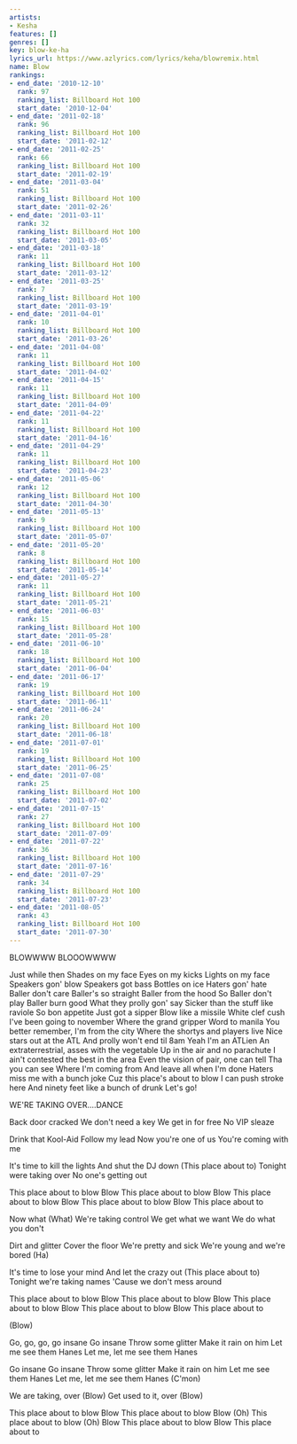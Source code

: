 ```yaml
---
artists:
- Kesha
features: []
genres: []
key: blow-ke-ha
lyrics_url: https://www.azlyrics.com/lyrics/keha/blowremix.html
name: Blow
rankings:
- end_date: '2010-12-10'
  rank: 97
  ranking_list: Billboard Hot 100
  start_date: '2010-12-04'
- end_date: '2011-02-18'
  rank: 96
  ranking_list: Billboard Hot 100
  start_date: '2011-02-12'
- end_date: '2011-02-25'
  rank: 66
  ranking_list: Billboard Hot 100
  start_date: '2011-02-19'
- end_date: '2011-03-04'
  rank: 51
  ranking_list: Billboard Hot 100
  start_date: '2011-02-26'
- end_date: '2011-03-11'
  rank: 32
  ranking_list: Billboard Hot 100
  start_date: '2011-03-05'
- end_date: '2011-03-18'
  rank: 11
  ranking_list: Billboard Hot 100
  start_date: '2011-03-12'
- end_date: '2011-03-25'
  rank: 7
  ranking_list: Billboard Hot 100
  start_date: '2011-03-19'
- end_date: '2011-04-01'
  rank: 10
  ranking_list: Billboard Hot 100
  start_date: '2011-03-26'
- end_date: '2011-04-08'
  rank: 11
  ranking_list: Billboard Hot 100
  start_date: '2011-04-02'
- end_date: '2011-04-15'
  rank: 11
  ranking_list: Billboard Hot 100
  start_date: '2011-04-09'
- end_date: '2011-04-22'
  rank: 11
  ranking_list: Billboard Hot 100
  start_date: '2011-04-16'
- end_date: '2011-04-29'
  rank: 11
  ranking_list: Billboard Hot 100
  start_date: '2011-04-23'
- end_date: '2011-05-06'
  rank: 12
  ranking_list: Billboard Hot 100
  start_date: '2011-04-30'
- end_date: '2011-05-13'
  rank: 9
  ranking_list: Billboard Hot 100
  start_date: '2011-05-07'
- end_date: '2011-05-20'
  rank: 8
  ranking_list: Billboard Hot 100
  start_date: '2011-05-14'
- end_date: '2011-05-27'
  rank: 11
  ranking_list: Billboard Hot 100
  start_date: '2011-05-21'
- end_date: '2011-06-03'
  rank: 15
  ranking_list: Billboard Hot 100
  start_date: '2011-05-28'
- end_date: '2011-06-10'
  rank: 18
  ranking_list: Billboard Hot 100
  start_date: '2011-06-04'
- end_date: '2011-06-17'
  rank: 19
  ranking_list: Billboard Hot 100
  start_date: '2011-06-11'
- end_date: '2011-06-24'
  rank: 20
  ranking_list: Billboard Hot 100
  start_date: '2011-06-18'
- end_date: '2011-07-01'
  rank: 19
  ranking_list: Billboard Hot 100
  start_date: '2011-06-25'
- end_date: '2011-07-08'
  rank: 25
  ranking_list: Billboard Hot 100
  start_date: '2011-07-02'
- end_date: '2011-07-15'
  rank: 27
  ranking_list: Billboard Hot 100
  start_date: '2011-07-09'
- end_date: '2011-07-22'
  rank: 36
  ranking_list: Billboard Hot 100
  start_date: '2011-07-16'
- end_date: '2011-07-29'
  rank: 34
  ranking_list: Billboard Hot 100
  start_date: '2011-07-23'
- end_date: '2011-08-05'
  rank: 43
  ranking_list: Billboard Hot 100
  start_date: '2011-07-30'
---
```

BLOWWWW BLOOOWWWW


Just while then
Shades on my face
Eyes on my kicks
Lights on my face
Speakers gon' blow
Speakers got bass
Bottles on ice
Haters gon' hate
Baller don't care
Baller's so straight
Baller from the hood
So Baller don't play
Baller burn good
What they prolly gon' say
Sicker than the stuff like raviole
So bon appetite
Just got a sipper
Blow like a missile
White clef cush
I've been going to november
Where the grand gripper
Word to manila
You better remember, I'm from the city
Where the shortys and players live
Nice stars out at the ATL
And prolly won't end til 8am
Yeah I'm an ATLien
An extraterrestrial, asses with the vegetable
Up in the air and no parachute
I ain't contested the best in the area
Even the vision of pair, one can tell
Tha you can see Where I'm coming from
And leave all when I'm done
Haters miss me with a bunch joke
Cuz this place's about to blow
I can push stroke here
And ninety feet like a bunch of drunk
Let's go!

WE'RE TAKING OVER....DANCE


Back door cracked
We don't need a key
We get in for free
No VIP sleaze

Drink that Kool-Aid
Follow my lead
Now you're one of us
You're coming with me

It's time to kill the lights
And shut the DJ down
(This place about to)
Tonight were taking over
No one's getting out

This place about to blow
Blow
This place about to blow
Blow
This place about to blow
Blow
This place about to blow
Blow
This place about to

Now what (What)
We're taking control
We get what we want
We do what you don't

Dirt and glitter
Cover the floor
We're pretty and sick
We're young and we're bored (Ha)

It's time to lose your mind
And let the crazy out
(This place about to)
Tonight we're taking names
'Cause we don't mess around

This place about to blow
Blow
This place about to blow
Blow
This place about to blow
Blow
This place about to blow
Blow
This place about to

(Blow)

Go, go, go, go insane
Go insane
Throw some glitter
Make it rain on him
Let me see them Hanes
Let me, let me see them Hanes

Go insane
Go insane
Throw some glitter
Make it rain on him
Let me see them Hanes
Let me, let me see them Hanes (C'mon)

We are taking, over (Blow)
Get used to it, over (Blow)

This place about to blow
Blow
This place about to blow
Blow (Oh)
This place about to blow (Oh)
Blow
This place about to blow
Blow
This place about to

